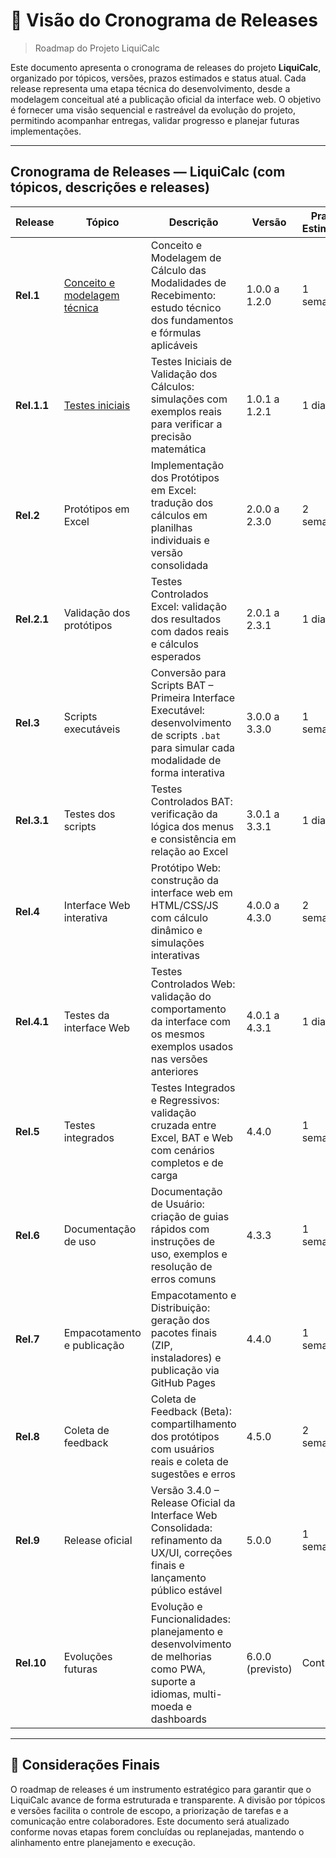 # 📌 Visão do Cronograma de Releases

> Roadmap do Projeto LiquiCalc

Este documento apresenta o cronograma de releases do projeto **LiquiCalc**, organizado por tópicos, versões, prazos estimados e status atual. Cada release representa uma etapa técnica do desenvolvimento, desde a modelagem conceitual até a publicação oficial da interface web. O objetivo é fornecer uma visão sequencial e rastreável da evolução do projeto, permitindo acompanhar entregas, validar progresso e planejar futuras implementações.

---
## **Cronograma de Releases — LiquiCalc (com tópicos, descrições e releases)**

| Release         | Tópico                          | Descrição                                                                                                                                              | Versão           | Prazo Estimado | Status Atual |
|----------------|----------------------------------|--------------------------------------------------------------------------------------------------------------------------------------------------------|------------------|----------------|--------------|
| **Rel.1**       | [Conceito e modelagem técnica](https://github.com/vinyalme/LiquiCalc/tree/main/0_conceitos)     | Conceito e Modelagem de Cálculo das Modalidades de Recebimento: estudo técnico dos fundamentos e fórmulas aplicáveis                                  | 1.0.0 a 1.2.0    | 1 semana       | Em andamento |
| **Rel.1.1**     | [Testes iniciais](https://github.com/vinyalme/LiquiCalc/tree/main/2_testes/0_conceitos_teste)   | Testes Iniciais de Validação dos Cálculos: simulações com exemplos reais para verificar a precisão matemática                                         | 1.0.1 a 1.2.1    | 1 dia          | Em andamento |
| **Rel.2**       | Protótipos em Excel              | Implementação dos Protótipos em Excel: tradução dos cálculos em planilhas individuais e versão consolidada                                            | 2.0.0 a 2.3.0    | 2 semanas      | Pendente     |
| **Rel.2.1**     | Validação dos protótipos         | Testes Controlados Excel: validação dos resultados com dados reais e cálculos esperados                                                               | 2.0.1 a 2.3.1    | 1 dia          | Pendente     |
| **Rel.3**       | Scripts executáveis              | Conversão para Scripts BAT – Primeira Interface Executável: desenvolvimento de scripts `.bat` para simular cada modalidade de forma interativa        | 3.0.0 a 3.3.0    | 1 semana       | Pendente     |
| **Rel.3.1**     | Testes dos scripts               | Testes Controlados BAT: verificação da lógica dos menus e consistência em relação ao Excel                                                            | 3.0.1 a 3.3.1    | 1 dia          | Pendente     |
| **Rel.4**       | Interface Web interativa         | Protótipo Web: construção da interface web em HTML/CSS/JS com cálculo dinâmico e simulações interativas                                               | 4.0.0 a 4.3.0    | 2 semanas      | Pendente     |
| **Rel.4.1**     | Testes da interface Web          | Testes Controlados Web: validação do comportamento da interface com os mesmos exemplos usados nas versões anteriores                                  | 4.0.1 a 4.3.1    | 1 dia          | Pendente     |
| **Rel.5**       | Testes integrados                | Testes Integrados e Regressivos: validação cruzada entre Excel, BAT e Web com cenários completos e de carga                                           | 4.4.0            | 1 semana       | Pendente     |
| **Rel.6**       | Documentação de uso              | Documentação de Usuário: criação de guias rápidos com instruções de uso, exemplos e resolução de erros comuns                                         | 4.3.3            | 1 semana       | Pendente     |
| **Rel.7**       | Empacotamento e publicação       | Empacotamento e Distribuição: geração dos pacotes finais (ZIP, instaladores) e publicação via GitHub Pages                                            | 4.4.0            | 1 semana       | Pendente     |
| **Rel.8**       | Coleta de feedback               | Coleta de Feedback (Beta): compartilhamento dos protótipos com usuários reais e coleta de sugestões e erros                                           | 4.5.0            | 2 semanas      | Pendente     |
| **Rel.9**       | Release oficial                  | Versão 3.4.0 – Release Oficial da Interface Web Consolidada: refinamento da UX/UI, correções finais e lançamento público estável                      | 5.0.0            | 1 semana       | Pendente     |
| **Rel.10**      | Evoluções futuras                | Evolução e Funcionalidades: planejamento e desenvolvimento de melhorias como PWA, suporte a idiomas, multi-moeda e dashboards                         | 6.0.0 (previsto) | Contínuo       | Pendente     |

---

## 📎 Considerações Finais

O roadmap de releases é um instrumento estratégico para garantir que o LiquiCalc avance de forma estruturada e transparente. A divisão por tópicos e versões facilita o controle de escopo, a priorização de tarefas e a comunicação entre colaboradores. Este documento será atualizado conforme novas etapas forem concluídas ou replanejadas, mantendo o alinhamento entre planejamento e execução.
